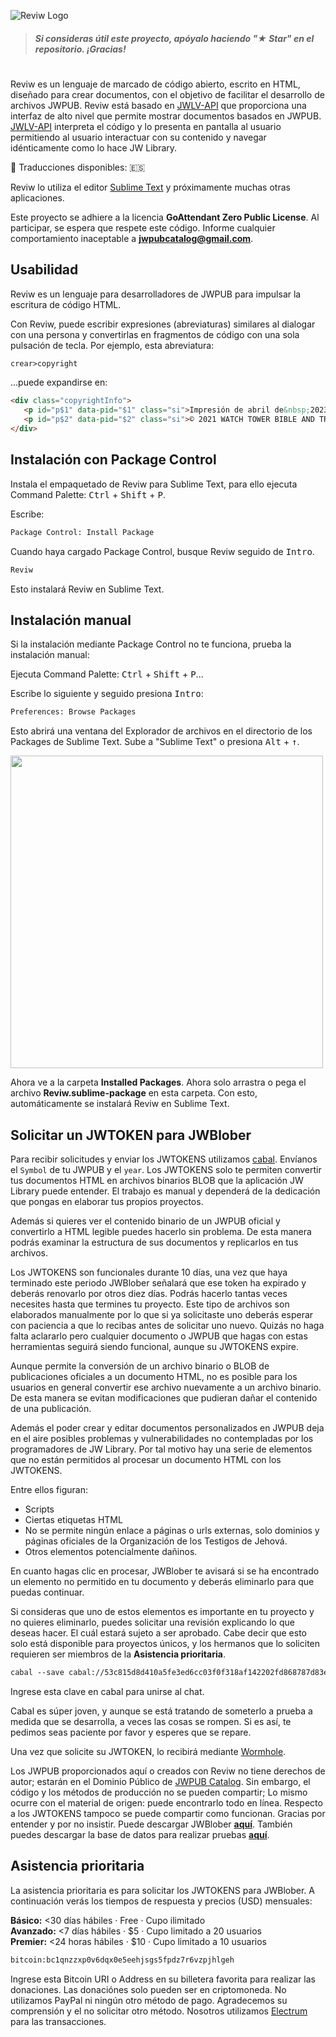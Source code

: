 ![Reviw Logo](https://github.com/livrasand/Reviw/assets/104039397/3202a0b1-266c-4815-a4ba-35b470965e7a)
> ##### Si consideras útil este proyecto, apóyalo haciendo "★ Star" en el repositorio. ¡Gracias!

#
Reviw es un lenguaje de marcado de código abierto, escrito en HTML, diseñado para crear documentos, con el objetivo de facilitar el desarrollo de archivos JWPUB. Reviw está basado en [JWLV-API](https://github.com/livrasand/JW-Library-Visualizer-API) que proporciona una interfaz de alto nivel que permite mostrar documentos basados en JWPUB. [JWLV-API](https://github.com/livrasand/JW-Library-Visualizer-API) interpreta el código y lo presenta en pantalla al usuario permitiendo al usuario interactuar con su contenido y navegar idénticamente como lo hace JW Library.

📝 Traducciones disponibles: 🇪🇸

Reviw lo utiliza el editor [Sublime Text](https://github.com/sublimehq) y próximamente muchas otras aplicaciones.

Este proyecto se adhiere a la licencia <b>GoAttendant Zero Public License</b>. Al participar, se espera que respete este código. Informe cualquier comportamiento inaceptable a <b>jwpubcatalog@gmail.com</b>.

## Usabilidad
Reviw es un lenguaje para desarrolladores de JWPUB para impulsar la escritura de código HTML.

Con Reviw, puede escribir expresiones (abreviaturas) similares al dialogar con una persona y convertirlas en fragmentos de código con una sola pulsación de tecla. Por ejemplo, esta abreviatura:

```html
crear>copyright
```
...puede expandirse en:
```html
<div class="copyrightInfo">
   <p id="p$1" data-pid="$1" class="si">Impresión de abril de&nbsp;2023</p>
   <p id="p$2" data-pid="$2" class="si">© 2021 WATCH TOWER BIBLE AND TRACT SOCIETY OF PENNSYLVANIA</p>
</div>
```

## Instalación con Package Control
Instala el empaquetado de Reviw para Sublime Text, para ello ejecuta Command Palette: <kbd>Ctrl</kbd> + <kbd>Shift</kbd> + <kbd>P</kbd>.

Escribe:
```html
Package Control: Install Package
```

Cuando haya cargado Package Control, busque Reviw seguido de <kbd>Intro</kbd>.
```html
Reviw
```

Esto instalará Reviw en Sublime Text.

## Instalación manual
Si la instalación mediante Package Control no te funciona, prueba la instalación manual:

Ejecuta Command Palette: <kbd>Ctrl</kbd> + <kbd>Shift</kbd> + <kbd>P</kbd>...

Escribe lo siguiente y seguido presiona <kbd>Intro</kbd>:
```html
Preferences: Browse Packages
```

Esto abrirá una ventana del Explorador de archivos en el directorio de los Packages de Sublime Text. Sube a "Sublime Text" o presiona <kbd>Alt</kbd> + <kbd>↑</kbd>.

<img src="https://github.com/livrasand/Reviw/assets/104039397/a887ed2b-2e06-4d90-b536-6bbd159a3bc7" width="500px">

Ahora ve a la carpeta <b>Installed Packages</b>. Ahora solo arrastra o pega el archivo <b>Reviw.sublime-package</b> en esta carpeta. Con esto, automáticamente se instalará Reviw en Sublime Text.

## Solicitar un JWTOKEN para JWBlober
Para recibir solicitudes y enviar los JWTOKENS utilizamos [cabal](https://github.com/cabal-club/cabal-cli). Envíanos el `Symbol` de tu JWPUB y el `year`. Los JWTOKENS solo te permiten convertir tus documentos HTML en archivos binarios BLOB que la aplicación JW Library puede entender. El trabajo es manual y dependerá de la dedicación que pongas en elaborar tus propios proyectos.

Además si quieres ver el contenido binario de un JWPUB oficial y convertirlo a HTML legible puedes hacerlo sin problema. De esta manera podrás examinar la estructura de sus documentos y replicarlos en tus archivos.

Los JWTOKENS son funcionales durante 10 días, una vez que haya terminado este periodo JWBlober señalará que ese token ha expirado y deberás renovarlo por otros diez días. Podrás hacerlo tantas veces necesites hasta que termines tu proyecto. Este tipo de archivos son elaborados manualmente por lo que si ya solicitaste uno deberás esperar con paciencia a que lo recibas antes de solicitar uno nuevo. Quizás no haga falta aclararlo pero cualquier documento o JWPUB que hagas con estas herramientas seguirá siendo funcional, aunque su JWTOKENS expire.

Aunque permite la conversión de un archivo binario o BLOB de publicaciones oficiales a un documento HTML, no es posible para los usuarios en general convertir ese archivo nuevamente a un archivo binario. De esta manera se evitan modificaciones que pudieran dañar el contenido de una publicación.

Además el poder crear y editar documentos personalizados en JWPUB deja en el aire posibles problemas y vulnerabilidades no contempladas por los programadores de JW Library. Por tal motivo hay una serie de elementos que no están permitidos al procesar un documento HTML con los JWTOKENS.

Entre ellos figuran:
* Scripts
* Ciertas etiquetas HTML
* No se permite ningún enlace a páginas o urls externas, solo dominios y páginas oficiales de la Organización de los Testigos de Jehová.
* Otros elementos potencialmente dañinos.

En cuanto hagas clic en procesar, JWBlober te avisará si se ha encontrado un elemento no permitido en tu documento y deberás eliminarlo para que puedas continuar.

Si consideras que uno de estos elementos es importante en tu proyecto y no quieres eliminarlo, puedes solicitar una revisión explicando lo que deseas hacer. El cuál estará sujeto a ser aprobado. Cabe decir que esto solo está disponible para proyectos únicos, y los hermanos que lo soliciten requieren ser miembros de la **Asistencia prioritaria**.

```html
cabal --save cabal://53c815d8d410a5fe3ed6cc03f0f318af142202fd868787d83e5efa77d6211554
```

Ingrese esta clave en cabal para unirse al chat.

Cabal es súper joven, y aunque se está tratando de someterlo a prueba a medida que se desarrolla, a veces las cosas se rompen. Si es así, te pedimos seas paciente por favor y esperes que se repare.

Una vez que solicite su JWTOKEN, lo recibirá mediante [Wormhole](https://wormhole.app/).

Los JWPUB proporcionados aquí o creados con Reviw no tiene derechos de autor; estarán en el Dominio Público de [JWPUB Catalog](https://github.com/livrasand/JWPUB-Catalog/). Sin embargo, el código y los métodos de producción no se pueden compartir; Lo mismo ocurre con el material de origen: puede encontrarlo todo en línea. Respecto a los JWTOKENS tampoco se puede compartir como funcionan. Gracias por entender y por no insistir. Puede descargar JWBlober <b>[aquí](https://goattendant.com/JWBlober_Setup.zip)</b>. También puedes descargar la base de datos para realizar pruebas <b>[aquí](https://goattendant.com/DataBaseTest_S.db)</b>.

## Asistencia prioritaria 
La asistencia prioritaria es para solicitar los JWTOKENS para JWBlober. A continuación verás los tiempos de respuesta y precios (USD) mensuales:

<b>Básico:</b> <30 días hábiles · Free · Cupo ilimitado<br>
<b>Avanzado:</b> <7 días hábiles · $5 · Cupo limitado a 20 usuarios<br>
<b>Premier:</b> <24 horas hábiles · $10 · Cupo limitado a 10 usuarios
```html
bitcoin:bc1qnzzxp0v6dqx0e5eehjsgs5fpdz7r6vzpjhlgeh
```
Ingrese esta Bitcoin URI o Address en su billetera favorita para realizar las donaciones. Las donaciónes solo pueden ser en criptomoneda. No utilizamos PayPal ni ningún otro método de pago. Agradecemos su comprensión y el no solicitar otro método. Nosotros utilizamos [Electrum](https://github.com/spesmilo/electrum) para las transacciones.
